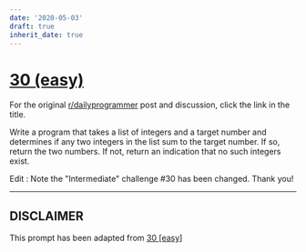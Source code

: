 ```yaml
---
date: '2020-05-03'
draft: true
inherit_date: true
---
```


# [30 (easy)](https://www.reddit.com/r/dailyprogrammer/comments/reago/3262012_challenge_30_easy/)

For the original [r/dailyprogrammer](https://www.reddit.com/r/dailyprogrammer/) post and discussion, click the link in the title.

Write a program that takes a list of integers and a target number and determines if any two integers in the list sum to the target number. If so, return the two numbers. If not, return an indication that no such integers exist.

Edit : Note the "Intermediate" challenge #30 has been changed. Thank you!


----
## **DISCLAIMER**
This prompt has been adapted from [30 [easy]](https://www.reddit.com/r/dailyprogrammer/comments/reago/3262012_challenge_30_easy/
)
